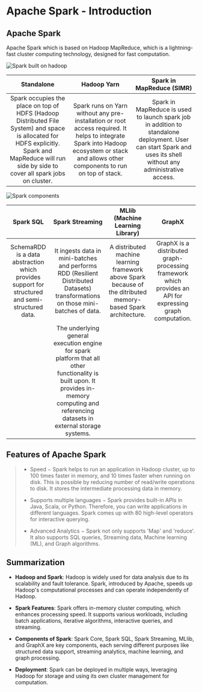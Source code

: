 # Apache Spark - Introduction

## Apache Spark

Apache Spark which is based on Hadoop MapReduce, which is a lightning-fast cluster computing technology, designed for fast computation.

![Spark built on hadoop](https://www.tutorialspoint.com/apache_spark/images/spark_built_on_hadoop.jpg)

|Standalone|Hadoop Yarn|Spark in MapReduce (SIMR)|
|:---:|:---:|:---:|
|Spark occupies the place on top of HDFS (Hadoop Distributed File System) and space is allocated for HDFS explicitly. Spark and MapReduce will run side by side to cover all spark jobs on cluster.|Spark runs on Yarn without any pre-installation or root access required. It helps to integrate Spark into Hadoop ecosystem or stack and allows other components to run on top of stack.|Spark in MapReduce is used to launch spark job in addition to standalone deployment. User can start Spark and uses its shell without any administrative access.|

![Spark components](https://www.tutorialspoint.com/apache_spark/images/components_of_spark.jpg)

|Spark SQL|Spark Streaming|MLlib (Machine Learning Library)|GraphX|
|:---:|:---:|:---:|:---:|
|SchemaRDD is a data abstraction which provides support for structured and semi-structured data.|It ingests data in mini-batches and performs RDD (Resilient Distributed Datasets) transformations on those mini-batches of data.|A distributed machine learning framework above Spark because of the ditributed memory-based Spark architecture.|GraphX is a distributed graph-processing framework which provides an API for expressing graph computation.|
||The underlying general execution engine for spark platform that all other functionality is built upon. It provides in-memory computing and referencing datasets in external storage systems.|||

## Features of Apache Spark

> * Speed − Spark helps to run an application in Hadoop cluster, up to 100 times faster in memory, and 10 times faster when running on disk. This is possible by reducing number of read/write operations to disk. It stores the intermediate processing data in memory.
>
> * Supports multiple languages − Spark provides built-in APIs in Java, Scala, or Python. Therefore, you can write applications in different languages. Spark comes up with 80 high-level operators for interactive querying.
>
> * Advanced Analytics − Spark not only supports 'Map' and 'reduce'. It also supports SQL queries, Streaming data, Machine learning (ML), and Graph algorithms.

## Summarization

- **Hadoop and Spark**: Hadoop is widely used for data analysis due to its scalability and fault tolerance. Spark, introduced by Apache, speeds up Hadoop's computational processes and can operate independently of Hadoop.

- **Spark Features**: Spark offers in-memory cluster computing, which enhances processing speed. It supports various workloads, including batch applications, iterative algorithms, interactive queries, and streaming.

- **Components of Spark**: Spark Core, Spark SQL, Spark Streaming, MLlib, and GraphX are key components, each serving different purposes like structured data support, streaming analytics, machine learning, and graph processing.

- **Deployment**: Spark can be deployed in multiple ways, leveraging Hadoop for storage and using its own cluster management for computation.
